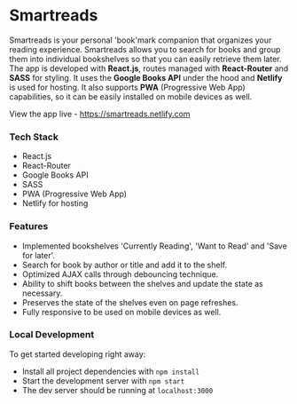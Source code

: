 # Smartreads

Smartreads is your personal 'book'mark companion that organizes your reading experience. Smartreads allows you to search for books and group them into individual bookshelves so that you can easily retrieve them later. The app is developed with **React.js**, routes managed with **React-Router** and **SASS** for styling. It uses the **Google Books API** under the hood and **Netlify** is used for hosting. It also supports **PWA** (Progressive Web App) capabilities, so it can be easily installed on mobile devices as well.

View the app live - https://smartreads.netlify.com

### Tech Stack
* React.js
* React-Router
* Google Books API
* SASS
* PWA (Progressive Web App)
* Netlify for hosting

### Features
* Implemented bookshelves 'Currently Reading', 'Want to Read' and 'Save for later'.
* Search for book by author or title and add it to the shelf.
* Optimized AJAX calls through debouncing technique.
* Ability to shift books between the shelves and update the state as necessary.
* Preserves the state of the shelves even on page refreshes.
* Fully responsive to be used on mobile devices as well.

### Local Development 
To get started developing right away:

* Install all project dependencies with `npm install`
* Start the development server with `npm start`
* The dev server should be running at `localhost:3000`

